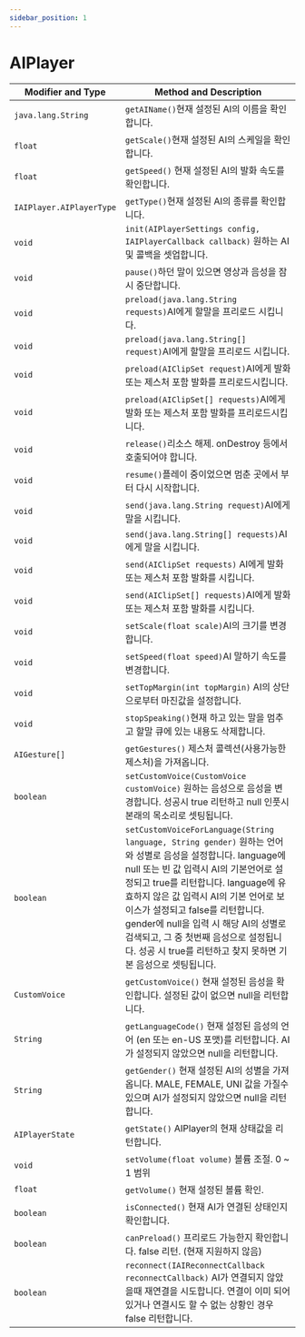 ```yaml
---
sidebar_position: 1
---
```


# AIPlayer

| Modifier and Type        | Method and Description|
| ------------------------ | ------------------------ |
| `java.lang.String`       | `getAIName()`현재 설정된 AI의 이름을 확인합니다.   |
| `float`                  | `getScale()`현재 설정된 AI의 스케일을 확인합니다.  |
| `float`                  | `getSpeed()` 현재 설정된 AI의 발화 속도를 확인합니다.   |
| `IAIPlayer.AIPlayerType` | `getType()`현재 설정된 AI의 종류를 확인합니다.  |
| `void`                   | `init(AIPlayerSettings config, IAIPlayerCallback callback)` 원하는 AI 및 콜백을 셋업합니다.    |
| `void`                   | `pause()`하던 말이 있으면 영상과 음성을 잠시 중단합니다.  |
| `void`                   | `preload(java.lang.String requests)`AI에게 할말을 프리로드 시킵니다.  |
| `void`                   | `preload(java.lang.String[] request)`AI에게 할말을 프리로드 시킵니다.  |
| `void`                   | `preload(AIClipSet request)`AI에게 발화 또는 제스처 포함 발화를 프리로드시킵니다.  |
| `void`                   | `preload(AIClipSet[] requests)`AI에게 발화 또는 제스처 포함 발화를 프리로드시킵니다. |
| `void`                   | `release()`리소스 해제. onDestroy 등에서 호출되어야 합니다.  |
| `void`                   | `resume()`플레이 중이었으면 멈춘 곳에서 부터 다시 시작합니다.  |
| `void`                   | `send(java.lang.String request)`AI에게 말을 시킵니다. |
| `void`                   | `send(java.lang.String[] requests)`AI에게 말을 시킵니다.  |
| `void`                   | `send(AIClipSet requests)` AI에게 발화 또는 제스처 포함 발화를 시킵니다. |
| `void`                   | `send(AIClipSet[] requests)`AI에게 발화 또는 제스처 포함 발화를 시킵니다.  |
| `void`                   | `setScale(float scale)`AI의 크기를 변경합니다. |
| `void`                   | `setSpeed(float speed)`AI 말하기 속도를 변경합니다. |
| `void`                   | `setTopMargin(int topMargin)` AI의 상단으로부터 마진값을 설정합니다. |
| `void`                   | `stopSpeaking()`현재 하고 있는 말을 멈추고 할말 큐에 있는 내용도 삭제합니다.  |
| `AIGesture[]`            | `getGestures()` 제스처 콜렉션(사용가능한 제스처)을 가져옵니다.  |
| `boolean`                | `setCustomVoice(CustomVoice customVoice)` 원하는 음성으로 음성을 변경합니다. 성공시 true 리턴하고 null 인풋시 본래의 목소리로 셋팅됩니다.  |
| `boolean`                | `setCustomVoiceForLanguage(String language, String gender)` 원하는 언어와 성별로 음성을 설정합니다. language에 null 또는 빈 값 입력시 AI의 기본언어로 설정되고 true를 리턴합니다. language에 유효하지 않은 값 입력시 AI의 기본 언어로 보이스가 설정되고 false를 리턴합니다. gender에 null을 입력 시 해당 AI의 성별로 검색되고, 그 중 첫번째 음성으로 설정됩니다. 성공 시 true를 리턴하고 찾지 못하면 기본 음성으로 셋팅됩니다.  |
| `CustomVoice`            | `getCustomVoice()` 현재 설정된 음성을 확인합니다. 설정된 값이 없으면 null을 리턴합니다.  |
| `String`                 | `getLanguageCode()` 현재 설정된 음성의 언어 (en 또는 en-US 포맷)를 리턴합니다. AI가 설정되지 않았으면 null을 리턴합니다.    |
| `String`                 | `getGender()` 현재 설정된 AI의 성별을 가져옵니다. MALE, FEMALE, UNI 값을 가질수 있으며 AI가 설정되지 않았으면 null을 리턴합니다.   |
| `AIPlayerState`          | `getState()` AIPlayer의 현재 상태값을 리턴합니다.  |
| `void`                    | `setVolume(float volume)` 볼륨 조절. 0 ~ 1 범위 |
| `float`                   | `getVolume()` 현재 설정된 볼륨 확인. |
| `boolean`                | `isConnected()` 현재 AI가 연결된 상태인지 확인합니다.  |
| `boolean`                | `canPreload()` 프리로드 가능한지 확인합니다. false 리턴. (현재 지원하지 않음)  |
| `boolean`                | `reconnect(IAIReconnectCallback reconnectCallback)` AI가 연결되지 않았을때 재연결을 시도합니다. 연결이 이미 되어있거나 연결시도 할 수 없는 상황인 경우 false 리턴합니다.|

